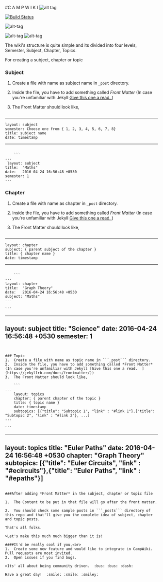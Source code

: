 #C A M P W I K I
![alt tag](https://farm2.staticflickr.com/1482/26119070214_3ae105de28_o.png)

[![Build Status](https://travis-ci.org/hemangsk/campwiki.svg?branch=master)](https://travis-ci.org/hemangsk/campwiki)

![alt-tag](https://farm2.staticflickr.com/1481/26659374551_8e52dc9c20_o.png)

![alt-tag](https://farm8.staticflickr.com/7011/26333387703_c9a624af65_o.png)
![alt-tag](https://farm2.staticflickr.com/1578/26121828943_efd5bf106e_o.png)

The wiki's structure is quite simple and its divided into four levels,
<br>Semester, Subject, Chapter, Topics.

For creating a subject, chapter or topic

### Subject
1.  Create a file with name as subject name in ```_post``` directory.
2.  Inside the file, you have to add something called *Front Matter* (In case you're unfamiliar with Jekyll [Give this one a read.  ](https://jekyllrb.com/docs/frontmatter/))
3.  The Front Matter should look like,

    ```
---
    layout: subject
    semester: Choose one from { 1, 2, 3, 4, 5, 6, 7, 8}
    title: subject name
    date: timestamp
---
```

    ```
---
 layout: subject
title:  "Maths"
date:   2016-04-24 16:56:48 +0530
semester: 1
---
```




### Chapter
1.  Create a file with name as chapter in ```_post``` directory.
2.  Inside the file, you have to add something called *Front Matter* (In case you're unfamiliar with Jekyll [Give this one a read.  ](https://jekyllrb.com/docs/frontmatter/))
3.  The Front Matter should look like,

    ```
---
    layout: chapter
    subject: { parent subject of the chapter }
    title: { chapter name }
    date: timestamp
---
```

    ```
---
layout: chapter
title:  "Graph Theory"
date:   2016-04-24 16:56:48 +0530
subject: "Maths"
---
```

    ```
---
 layout: subject
title:  "Science"
date:   2016-04-24 16:56:48 +0530
semester: 1
---
```


### Topic
1.  Create a file with name as topic name in ```_post``` directory.
2.  Inside the file, you have to add something called *Front Matter* (In case you're unfamiliar with Jekyll [Give this one a read.  ](https://jekyllrb.com/docs/frontmatter/))
3.  The Front Matter should look like,

    ```
---
    layout: topics
    chapter: { parent chapter of the topic }
    title: { topic name }
    date: timestamp
    subtopics: [{"title": "Subtopic 1", "link" : "#link 1"},{"title": "Subtopic 2", "link" : "#link 2"}, ...]
---
```

    ```
---
layout: topics
title:  "Euler Paths"
date:   2016-04-24 16:56:48 +0530
chapter: "Graph Theory"
subtopics: [{"title": "Euler Circuits", "link" : "#ecircuits"},{"title": "Euler Paths", "link" : "#epaths"}]
---
```

###After adding *Front Matter* in the subject, chapter or topic file

1.  The Content to be put in that file will go after the front matter.

2.  You should check some sample posts in ```_posts``` directory of this repo and that'll give you the complete idea of subject, chapter and topic posts.

That's all folks.

>Let's make this much much bigger than it is!

####It'd be really cool if you,<br>
1.  Create some new feature and would like to integrate in CampWiki. Pull requests are most invited.
2.  Open issues if you find bugs.

>Its' all about being community driven.  :bus: :bus: :dash:

Have a great day!  :smile: :smile: :smiley:
